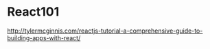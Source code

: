 # React101
http://tylermcginnis.com/reactjs-tutorial-a-comprehensive-guide-to-building-apps-with-react/
